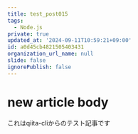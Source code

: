```yaml
---
title: test_post015
tags:
  - Node.js
private: true
updated_at: '2024-09-11T10:59:21+09:00'
id: a0d45cb4821505403431
organization_url_name: null
slide: false
ignorePublish: false
---
```

# new article body
これはqiita-cliからのテスト記事です
